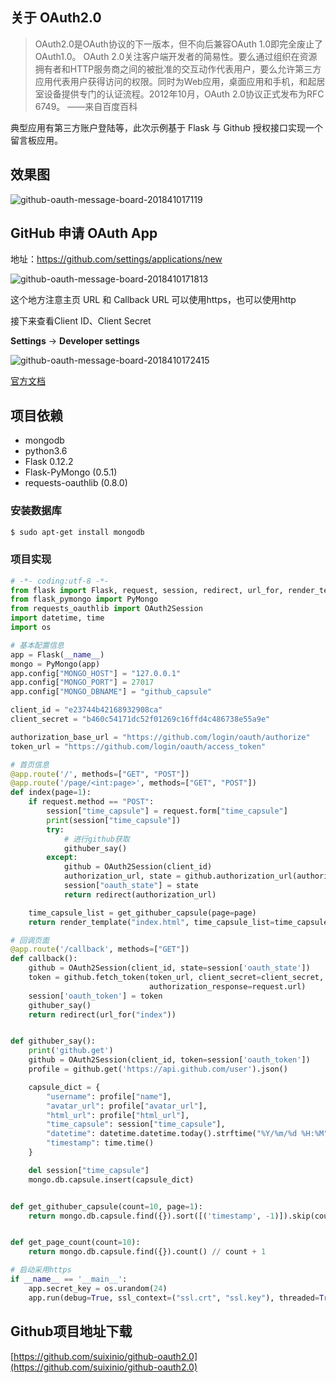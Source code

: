 ## 关于 OAuth2.0

> OAuth2.0是OAuth协议的下一版本，但不向后兼容OAuth 1.0即完全废止了OAuth1.0。 OAuth 2.0关注客户端开发者的简易性。要么通过组织在资源拥有者和HTTP服务商之间的被批准的交互动作代表用户，要么允许第三方应用代表用户获得访问的权限。同时为Web应用，桌面应用和手机，和起居室设备提供专门的认证流程。2012年10月，OAuth 2.0协议正式发布为RFC 6749。 ——来自百度百科

典型应用有第三方账户登陆等，此次示例基于 Flask 与 Github 授权接口实现一个留言板应用。

## 效果图
![github-oauth-message-board-201841017119](http://p68umjbe5.bkt.clouddn.com/github-oauth-message-board-201841017119.png)

## GitHub 申请 OAuth App

地址：https://github.com/settings/applications/new

![github-oauth-message-board-2018410171813](http://p68umjbe5.bkt.clouddn.com/github-oauth-message-board-2018410171813.png)

这个地方注意主页 URL 和 Callback URL 可以使用https，也可以使用http

接下来查看Client ID、Client Secret

**Settings** -> **Developer settings**

![github-oauth-message-board-2018410172415](http://p68umjbe5.bkt.clouddn.com/github-oauth-message-board-2018410172415.png)

[官方文档](https://developer.github.com/apps/building-oauth-apps/authorization-options-for-oauth-apps/)

## 项目依赖

- mongodb
- python3.6
- Flask 0.12.2
- Flask-PyMongo (0.5.1)
- requests-oauthlib (0.8.0)

### 安装数据库

```bash
$ sudo apt-get install mongodb
```

### 项目实现

```python
# -*- coding:utf-8 -*-
from flask import Flask, request, session, redirect, url_for, render_template
from flask_pymongo import PyMongo
from requests_oauthlib import OAuth2Session
import datetime, time
import os

# 基本配置信息
app = Flask(__name__)
mongo = PyMongo(app)
app.config["MONGO_HOST"] = "127.0.0.1"
app.config["MONGO_PORT"] = 27017
app.config["MONGO_DBNAME"] = "github_capsule"

client_id = "e23744b42168932908ca"
client_secret = "b460c54171dc52f01269c16ffd4c486738e55a9e"

authorization_base_url = "https://github.com/login/oauth/authorize"
token_url = "https://github.com/login/oauth/access_token"

# 首页信息
@app.route('/', methods=["GET", "POST"])
@app.route('/page/<int:page>', methods=["GET", "POST"])
def index(page=1):
    if request.method == "POST":
        session["time_capsule"] = request.form["time_capsule"]
        print(session["time_capsule"])
        try:
            # 进行github获取
            githuber_say()
        except:
            github = OAuth2Session(client_id)
            authorization_url, state = github.authorization_url(authorization_base_url)
            session["oauth_state"] = state
            return redirect(authorization_url)

    time_capsule_list = get_githuber_capsule(page=page)
    return render_template("index.html", time_capsule_list=time_capsule_list, page=page, page_count=get_page_count())

# 回调页面
@app.route('/callback', methods=["GET"])
def callback():
    github = OAuth2Session(client_id, state=session['oauth_state'])
    token = github.fetch_token(token_url, client_secret=client_secret,
                               authorization_response=request.url)
    session['oauth_token'] = token
    githuber_say()
    return redirect(url_for("index"))


def githuber_say():
    print('github.get')
    github = OAuth2Session(client_id, token=session['oauth_token'])
    profile = github.get('https://api.github.com/user').json()

    capsule_dict = {
        "username": profile["name"],
        "avatar_url": profile["avatar_url"],
        "html_url": profile["html_url"],
        "time_capsule": session["time_capsule"],
        "datetime": datetime.datetime.today().strftime("%Y/%m/%d %H:%M"),
        "timestamp": time.time()
    }

    del session["time_capsule"]
    mongo.db.capsule.insert(capsule_dict)


def get_githuber_capsule(count=10, page=1):
    return mongo.db.capsule.find({}).sort([('timestamp', -1)]).skip(count * (page - 1)).limit(count)


def get_page_count(count=10):
    return mongo.db.capsule.find({}).count() // count + 1

# 启动采用https
if __name__ == '__main__':
    app.secret_key = os.urandom(24)
    app.run(debug=True, ssl_context=("ssl.crt", "ssl.key"), threaded=True)

```

## Github项目地址下载

[https://github.com/suixinio/github-oauth2.0](https://github.com/suixinio/github-oauth2.0)